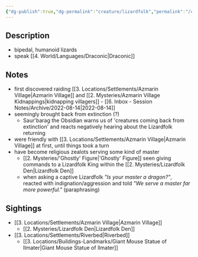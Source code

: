 ```yaml
---
{"dg-publish":true,"dg-permalink":"creature/lizardfolk","permalink":"/creature/lizardfolk/","dgHomeLink":true,"dgPassFrontmatter":false}
---
```


## Description
- bipedal, humanoid lizards
- speak [[4. World/Languages/Draconic|Draconic]]

## Notes
- first discovered raiding [[3. Locations/Settlements/Azmarin Village|Azmarin Village]] and [[2. Mysteries/Azmarin Village Kidnappings|kidnapping villagers]] - [[6. Inbox - Session Notes/Archive/2022-08-14|2022-08-14]]
- seemingly brought back from extinction (?)
	- Saur'barag the Obsidian warns us of 'creatures coming back from extinction' and reacts negatively hearing about the Lizardfolk returning
- were friendly with [[3. Locations/Settlements/Azmarin Village|Azmarin Village]] at first, until things took a turn
- have become religious zealots serving some kind of master
	- [[2. Mysteries/'Ghostly' Figure|'Ghostly' Figure]] seen giving commands to a Lizardfolk King within the [[2. Mysteries/Lizardfolk Den|Lizardfolk Den]]
	- when asking a captive Lizardfolk *"Is your master a dragon?"*, reacted with indignation/aggression and told *"We serve a master far more powerful."* (paraphrasing)

## Sightings
- [[3. Locations/Settlements/Azmarin Village|Azmarin Village]]
	- [[2. Mysteries/Lizardfolk Den|Lizardfolk Den]]
- [[3. Locations/Settlements/Riverbed|Riverbed]]
	- [[3. Locations/Buildings-Landmarks/Giant Mouse Statue of Ilmater|Giant Mouse Statue of Ilmater]]